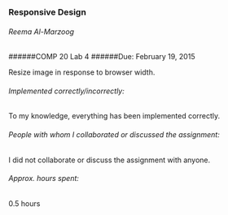 ### Responsive Design
###### Reema Al-Marzoog
######COMP 20 Lab 4
######Due: February 19, 2015    

Resize image in response to browser width.

###### Implemented correctly/incorrectly:
To my knowledge, everything has been implemented correctly.

###### People with whom I collaborated or discussed the assignment:
I did not collaborate or discuss the assignment with anyone.

###### Approx. hours spent:
0.5 hours

